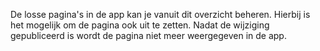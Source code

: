 De losse pagina's in de app kan je vanuit dit overzicht beheren.
Hierbij is het mogelijk om de pagina ook uit te zetten. Nadat de
wijziging gepubliceerd is wordt de pagina niet meer weergegeven in de app. 